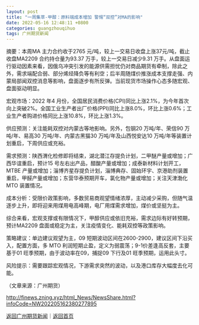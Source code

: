 ```yaml
---
layout: post
title: "一周集萃-甲醇：原料端成本增加 警惕“双控”对MA的影响"
date: 2022-05-16 12:48:11 +0800
categories: guangzhouqihuo
tags: 广州期货新闻
---
```

<p>摘要：本周MA 主力合约收于2765 元/吨，较上一交易日收盘上涨37元/吨，截止收盘MA2209 合约持仓量为93.37 万手，较上一交易日减少9.31 万手。从盘面运行驱动因素来看，因俄乌冲突引发的能源供需担忧仍对商品期货有牵制，除此之外，需求端配合弱、部分烯烃降负等有利空；后半周随煤价推涨成本支撑走强、内蒙局部闻双控消息等影响，盘面逐步有所反弹。当前现货市场操作心态多随宏观、盘面驱动明显。</p>
 <p>宏观市场：2022 年4 月份，全国居民消费价格(CPI)同比上涨2.1%，为今年首次向上突破2%。全国工业生产者出厂价格(PPI)同比上涨8.0%，环比上涨0.6%；工业生产者购进价格同比上涨10.8%，环比上涨1.3%。</p>
 <p>供应预测：关注能耗双控对内蒙古等地影响。另外，包钢20 万吨/年、荣信90 万吨/年、易高30 万吨/年、内蒙古黑猫30 万吨/年及山西悦安达10 万吨/年等装置计划重启，下周供应或充裕。</p>
 <p>需求预测：陕西渭化检修即将结束，湖北潜江存提负计划，二甲醚产量或增加；广西华谊重启，预计15 号左右出产品，醋酸产量或增加；成泰新材料计划开工，MTBE 产量或增加；淄博齐星存提负计划，淄博典存、固始环宇、京港助剂装置重启，甲醛产量或增加；东营华泰预期开车，氯化物产量或增加；关注天津渤化MTO 装置情况。</p>
 <p>成本分析：受限价政策影响，多数贸易商观望情绪浓厚，主动减少采购，但随气温逐步上升，即将迎来用煤用电高峰期，电厂用煤需求增加，煤价或坚挺为主。</p>
 <p>综合来看，宏观支撑或有限情况下，甲醇供应或依旧充裕，需求边际有好转预期，预计MA2209 盘面或稳定为主，关注疫情变化、能耗双控等政策影响。</p>
 <p>策略建议：单边建议观望为主，09 短期波动区间在2600-2900，建议区间下沿买入，配置方面，多 MTO 利润短期止盈，定义为弱震荡；9-1价差逢高反套，主要基于01 旺季预期，由于波动率在09，捕捉09 下行及01 旺季预期，运用此头寸。</p>
 <p>风险提示：需要跟踪宏观情况，下游需求突然的波动，以及港口库存大幅度去化可能。</p><p class="em_media">（文章来源：广州期货）</p>

<http://finews.zning.xyz/html_News/NewsShare.html?infoCode=NW202205162380277895>

[返回广州期货新闻](//finews.withounder.com/category/guangzhouqihuo.html)｜[返回首页](//finews.withounder.com/)